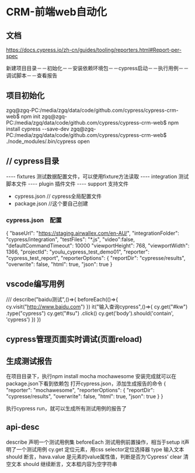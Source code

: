 # CRM-前端web自动化

## 文档

https://docs.cypress.io/zh-cn/guides/tooling/reporters.html#Report-per-spec

新建项目目录－－初始化－－安装依赖环境包－－cypress启动－－执行用例－－调试脚本－－查看报告

## 项目初始化

zgq@zgq-PC:/media/zgq/data/code/github.com/cypress/cypress-crm-web$ npm init
zgq@zgq-PC:/media/zgq/data/code/github.com/cypress/cypress-crm-web$ npm install cypress --save-dev
zgq@zgq-PC:/media/zgq/data/code/github.com/cypress/cypress-crm-web$ ./node_modules/.bin/cypress open


## // cypress目录

---- fixtures 测试数据配置文件，可以使用fixture方法读取
---- integration 测试脚本文件
---- plugin 插件文件
---- support 支持文件
- cypress.json // cypress全局配置文件
- package.json //这个要自己创建

### cypress.json　配置

{
    "baseUrl": "https://staging.airwallex.com/en-AU/",
    "integrationFolder": "cypress/integration",
    "testFiles": "*.js",
    "video":false,
    "defaultCommandTimeout": 10000
    "viewportHeight": 768,
    "viewportWidth": 1366,
    "projectId": "youlu_cypress_test_demo01",
    "reporter": "cypress_test_report",
    "reporterOptions": {
    "reportDir": "cypresse/results",
    "overwrite": false,
    "html": true,
    "json": true
}


## vscode编写用例

/// <reference types="Cypress" />
describe("baidu测试",()=>{
    beforeEach(()=>{
        cy.visit("http://www.baidu.com")
    })
    it("输入查询cypress",()=>{
        cy.get("#kw")
          .type("cypress")
        cy.get("#su")
          .click()
        cy.get('body').should('contain', 'cypress')
    })
})
## cypress管理页面实时调试(页面reload)


## 生成测试报告

在项目目录下，执行npm install mocha mochawesome
安装完成就可以在package.json下看到依赖包
打开cypress.json，添加生成报告的命令
{
    "reporter": "mochawesome",
    "reporterOptions": {
    "reportDir": "cypresse/results",
    "overwrite": false,
    "html": true,
    "json": true
    }
}

执行cypress run，就可以生成所有测试用例的报告了

## api-desc

describe 声明一个测试用例集
beforeEach 测试用例前置操作，相当于setup
it声明了一个测试用例
cy.get 定位元素，用css selector定位选择器
type 输入文本
should 断言，hava.value 是元素的value属性值，判断是否为‘Cypress’
clear 清空文本
should 继续断言，文本框内容为空字符串




